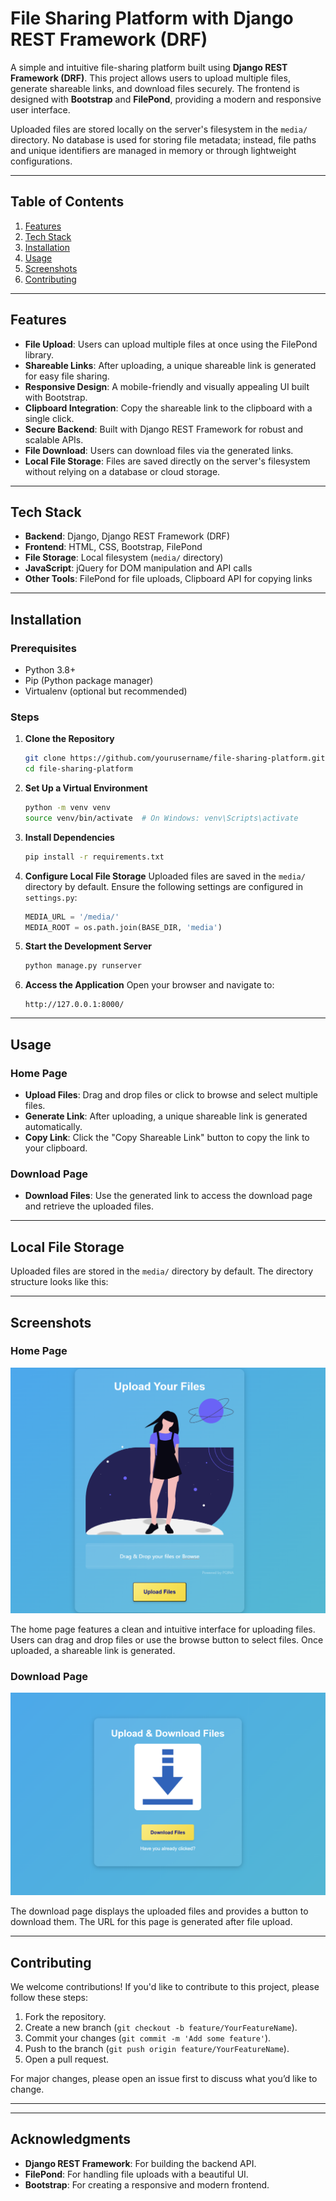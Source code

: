 # File Sharing Platform with Django REST Framework (DRF)



A simple and intuitive file-sharing platform built using **Django REST Framework (DRF)**. This project allows users to upload multiple files, generate shareable links, and download files securely. The frontend is designed with **Bootstrap** and **FilePond**, providing a modern and responsive user interface.

Uploaded files are stored locally on the server's filesystem in the `media/` directory. No database is used for storing file metadata; instead, file paths and unique identifiers are managed in memory or through lightweight configurations.

---

## Table of Contents

1. [Features](#features)
2. [Tech Stack](#tech-stack)
3. [Installation](#installation)
4. [Usage](#usage)
5. [Screenshots](#screenshots)
6. [Contributing](#contributing)

---

## Features

- **File Upload**: Users can upload multiple files at once using the FilePond library.
- **Shareable Links**: After uploading, a unique shareable link is generated for easy file sharing.
- **Responsive Design**: A mobile-friendly and visually appealing UI built with Bootstrap.
- **Clipboard Integration**: Copy the shareable link to the clipboard with a single click.
- **Secure Backend**: Built with Django REST Framework for robust and scalable APIs.
- **File Download**: Users can download files via the generated links.
- **Local File Storage**: Files are saved directly on the server's filesystem without relying on a database or cloud storage.

---

## Tech Stack

- **Backend**: Django, Django REST Framework (DRF)
- **Frontend**: HTML, CSS, Bootstrap, FilePond
- **File Storage**: Local filesystem (`media/` directory)
- **JavaScript**: jQuery for DOM manipulation and API calls
- **Other Tools**: FilePond for file uploads, Clipboard API for copying links

---

## Installation

### Prerequisites

- Python 3.8+
- Pip (Python package manager)
- Virtualenv (optional but recommended)

### Steps

1. **Clone the Repository**
   ```bash
   git clone https://github.com/yourusername/file-sharing-platform.git
   cd file-sharing-platform
   ```

2. **Set Up a Virtual Environment**
   ```bash
   python -m venv venv
   source venv/bin/activate  # On Windows: venv\Scripts\activate
   ```

3. **Install Dependencies**
   ```bash
   pip install -r requirements.txt
   ```

4. **Configure Local File Storage**
   Uploaded files are saved in the `media/` directory by default. Ensure the following settings are configured in `settings.py`:

   ```python
   MEDIA_URL = '/media/'
   MEDIA_ROOT = os.path.join(BASE_DIR, 'media')
   ```

5. **Start the Development Server**
   ```bash
   python manage.py runserver
   ```

6. **Access the Application**
   Open your browser and navigate to:
   ```
   http://127.0.0.1:8000/
   ```

---

## Usage

### Home Page
- **Upload Files**: Drag and drop files or click to browse and select multiple files.
- **Generate Link**: After uploading, a unique shareable link is generated automatically.
- **Copy Link**: Click the "Copy Shareable Link" button to copy the link to your clipboard.

### Download Page
- **Download Files**: Use the generated link to access the download page and retrieve the uploaded files.

---

## Local File Storage

Uploaded files are stored in the `media/` directory by default. The directory structure looks like this:


---

## Screenshots

### Home Page
![Home Page](FILE_SHARE/public/static/image/home-page.png)

The home page features a clean and intuitive interface for uploading files. Users can drag and drop files or use the browse button to select files. Once uploaded, a shareable link is generated.

### Download Page
![Download Page](FILE_SHARE/public/static/image/download-page.png)

The download page displays the uploaded files and provides a button to download them. The URL for this page is generated after file upload.

---

## Contributing

We welcome contributions! If you'd like to contribute to this project, please follow these steps:

1. Fork the repository.
2. Create a new branch (`git checkout -b feature/YourFeatureName`).
3. Commit your changes (`git commit -m 'Add some feature'`).
4. Push to the branch (`git push origin feature/YourFeatureName`).
5. Open a pull request.

For major changes, please open an issue first to discuss what you’d like to change.

---
---

## Acknowledgments

- **Django REST Framework**: For building the backend API.
- **FilePond**: For handling file uploads with a beautiful UI.
- **Bootstrap**: For creating a responsive and modern frontend.
